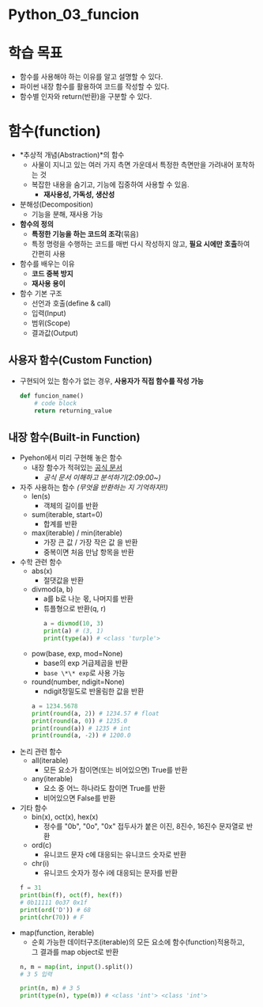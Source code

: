 # Python_03_funcion
# 학습 목표
* 함수를 사용해야 하는 이유를 알고 설명할 수 있다.
* 파이썬 내장 함수를 활용하여 코드를 작성할 수 있다.
* 함수별 인자와 return(반환)을 구분할 수 있다.

# 함수(function)
* *추상적 개념(Abstraction)*의 함수
  * 사물이 지니고 있는 여러 가지 측면 가운데서 특정한 측면만을 가려내어 포착하는 것
  * 복잡한 내용을 숨기고, 기능에 집중하여 사용할 수 있음.
    * **재사용성, 가독성, 생산성**
* 분해성(Decomposition)
  * 기능을 분해, 재사용 가능
* **함수의 정의**
  * **특정한 기능을 하는 코드의 조각**(묶음)
  * 특정 명령을 수행하는 코드를 매번 다시 작성하지 않고, **필요 시에만 호출**하여 간편히 사용
* 함수를 배우는 이유
  * **코드 중복 방지**
  * **재사용 용이**
* 함수 기본 구조
  * 선언과 호출(define & call)
  * 입력(Input)
  * 범위(Scope)
  * 결과값(Output)

## 사용자 함수(Custom Function)
* 구현되어 있는 함수가 없는 경우, **사용자가 직접 함수를 작성 가능**
  ```py
  def funcion_name()
      # code block
      return returning_value
  ```

## 내장 함수(Built-in Function)
* Pyehon에서 미리 구현해 놓은 함수
  * 내장 함수가 적혀있는 [공식 문서](https://docs.python.org/ko/3/library/functions.html)
    * *공식 문서 이해하고 분석하기(2:09:00~)*
* 자주 사용하는 함수 *(무엇을 반환하는 지 기억하자!!)*
  * len(s)
    * 객체의 길이를 반환
  * sum(iterable, start=0)
    * 합계를 반환
  * max(iterable) / min(iterable)
    * 가장 큰 값 / 가장 작은 값 을 반환
    * 중복이면 처음 만남 항목을 반환
* 수학 관련 함수
  * abs(x)
    * 절댓값을 반환
  * divmod(a, b)
    * a를 b로 나눈 몫, 나머지를 반환
    * 튜플형으로 반환(q, r)
      ```py
      a = divmod(10, 3)
      print(a) # (3, 1)
      print(type(a)) # <class 'turple'>
      ```
  * pow(base, exp, mod=None)
    * base의 exp 거급제곱을 반환
    * `base \*\* exp`로 사용 가능
  * round(number, ndigit=None)
    * ndigit정밀도로 반올림한 값을 반환
    ```py
    a = 1234.5678
    print(round(a, 2)) # 1234.57 # float
    print(round(a, 0)) # 1235.0
    print(round(a)) # 1235 # int
    print(round(a, -2)) # 1200.0
    ```
* 논리 관련 함수
  * all(iterable)
    * 모든 요소가 참이면(또는 비어있으면) True를 반환
  * any(iterable)
    * 요소 중 어느 하나라도 참이면 True를 반환
    * 비어있으면 False를 반환
* 기타 함수
  * bin(x), oct(x), hex(x)
    * 정수를 "0b", "0o", "0x" 접두사가 붙은 이진, 8진수, 16진수 문자열로 반환
  * ord(c)
    * 유니코드 문자 c에 대응되는 유니코드 숫자로 반환
  * chr(i)
    * 유니코드 숫자가 정수 i에 대응되는 문자를 반환
  ```py
  f = 31
  print(bin(f), oct(f), hex(f))
  # 0b11111 0o37 0x1f
  print(ord('D')) # 68
  print(chr(70)) # F
  ```
* map(function, iterable)
  * 순회 가능한 데이터구조(iterable)의 모든 요소에 함수(function)적용하고,  \
  그 결과를 map object로 반환
  ```py
  n, m = map(int, input().split())
  # 3 5 입력

  print(n, m) # 3 5
  print(type(n), type(m)) # <class 'int'> <class 'int'>
  ```
